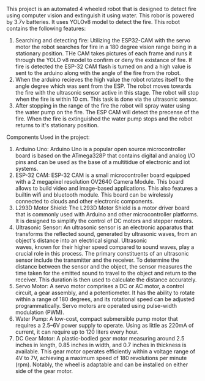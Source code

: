 This project is an automated 4 wheeled robot that is designed to detect fire using computer vision and extinguish it using water. This robor is powered by 3.7v batteries. It uses YOLOv8 model to 
detect the fire. This robot contains the following features:
  1. Searching and detecting fire: Utilizing the ESP32-CAM with the servo motor the robot searches for fire in a 180 degree vision range being in a stationary position.
     THe CAM takes pictures of each frame and runs it through the YOLO v8 model to confirm or deny the existance of fire. If fire is detected the ESP-32 CAM flash is turned on and a high value is sent to
     the arduino along with the angle of the fire from the robot.
  2. When the arduino recieves the high value the robot rotates itself to the angle degree which was sent from the ESP. The robot moves towards the fire with the ultrasonic sensor active in this stage.
     The robot will stop when the fire is within 10 cm. This task is done via the ultrasonic sensor.
  3. After stopping in the range of the fire the robot will spray water using the water pump on the fire. The ESP CAM will detect the precense of the fire. When the fire is extinguished the water pump stops
     and the robot returns to it's stationary position.

Components Used in the project:
  1. Arduino Uno: Arduino Uno is a popular open source microcontroller board is based on the ATmega328P that contains digital and analog I/O pins and can be used as the base of a multitidue of electronic and
     iot systems.
  3. ESP-32 CAM: ESP-32 CAM is a small microcontroller board equipped with a 2 megapixel resolution OV2640 Camera Module. This board allows to build video and image-based applications. This also features a
     builtin wifi and bluetooth module. This board can be wirelessly connected to clouds and other electronic components.
  3. L293D Motor Shield: The L293D Motor Shield is a motor driver board that is commonly used with Arduino and other microcontroller platforms. It is designed to simplify the control of DC motors
     and stepper motors.
  4. Ultrasonic Sensor: An ultrasonic sensor is an electronic apparatus that transforms the reflected sound, generated by ultrasonic waves, from an object's distance into an electrical signal. Ultrasonic   
     waves, known for their higher speed compared to sound waves, play a crucial role in this process. The primary constituents of an ultrasonic sensor include the transmitter and the receiver. To determine 
     the distance between the sensor and the object, the sensor measures the time taken for the emitted sound to travel to the object and return to the receiver. This duration is then used to calculate the         distance accurately.
  5. Servo Motor: A servo motor comprises a DC or AC motor, a control circuit, a gear assembly, and a potentiometer. It has the ability to rotate within a range of 180 degrees,
     and its rotational speed can be adjusted programmatically. Servo motors are operated using pulse-width modulation (PWM).
  6. Water Pump: A low-cost, compact submersible pump motor that requires a 2.5–6V power supply to operate. Using as little as 220mA of current, it can require up to 120 liters every hour. 
  7. DC Gear Motor: A plastic-bodied gear motor measuring around 2.5 inches in length, 0.85 inches in width, and 0.7 inches in thickness is available. This gear motor operates efficiently within a
     voltage range of 4V to 7V, achieving a maximum speed of 180 revolutions per minute (rpm). Notably, the wheel is adaptable and can be installed on either side of the gear motor.
